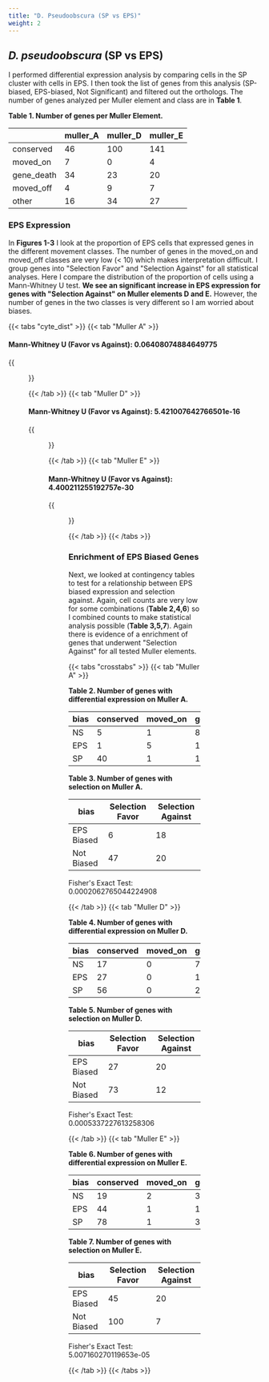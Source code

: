 ```yaml
---
title: "D. Pseudoobscura (SP vs EPS)"
weight: 2
---
```


## *D. pseudoobscura* (SP vs EPS)

I performed differential expression analysis by comparing cells in the SP cluster with cells in EPS.
I then took the list of genes from this analysis (SP-biased, EPS-biased, Not Significant) and filtered out the orthologs.
The number of genes analyzed per Muller element and class are in **Table 1**.

**Table 1. Number of genes per Muller Element.**

|                  |   muller_A |   muller_D |   muller_E |
|------------------|------------|------------|------------|
| conserved        |         46 |        100 |        141 |
| moved_on         |          7 |          0 |          4 |
| gene_death       |         34 |         23 |         20 |
| moved_off        |          4 |          9 |          7 |
| other            |         16 |         34 |         27 |


### EPS Expression

In **Figures 1-3** I look at the proportion of EPS cells that expressed genes in the different movement classes.
The number of genes in the moved_on and moved_off classes are very low (< 10) which makes interpretation difficult.
I group genes into "Selection Favor" and "Selection Against" for all statistical analyses.
Here I compare the distribution of the proportion of cells using a Mann-Whitney U test.
**We see an significant increase in EPS expression for genes with "Selection Against" on Muller elements D and E.**
However, the number of genes in the two classes is very different so I am worried about biases.

{{< tabs "cyte_dist" >}}
{{< tab "Muller A" >}}

#### Mann-Whitney U (Favor vs Against): 0.06408074884649775

{{<figure src="../neox_analysis_boxplot_gonia_vs_eps_dpse_muller_A.svg" width="100%"
caption="<b>Figure 1. Gene movement on/off of Muller element A.</b> ">}}

{{< /tab >}}
{{< tab "Muller D" >}}

#### Mann-Whitney U (Favor vs Against): 5.421007642766501e-16

{{<figure src="../neox_analysis_boxplot_gonia_vs_eps_dpse_muller_D.svg" width="100%"
caption="<b>Figure 2. Gene movement on/off of Muller element D.</b>">}}

{{< /tab >}}
{{< tab "Muller E" >}}

#### Mann-Whitney U (Favor vs Against): 4.400211255192757e-30

{{<figure src="../neox_analysis_boxplot_gonia_vs_eps_dpse_muller_E.svg" width="100%"
caption="<b>Figure 3. Gene movement on/off of Muller element E.</b>">}}

{{< /tab >}}
{{< /tabs >}}

### Enrichment of EPS Biased Genes

Next, we looked at contingency tables to test for a relationship between EPS biased expression and selection against.
Again, cell counts are very low for some combinations (**Table 2,4,6**) so I combined counts to make statistical analysis possible (**Table 3,5,7**).
Again there is evidence of a enrichment of genes that underwent "Selection Against" for all tested Muller elements.

{{< tabs "crosstabs" >}}
{{< tab "Muller A" >}}

**Table 2. Number of genes with differential expression on Muller A.**

| bias   |   conserved |   moved_on |   gene_death |   moved_off |
|--------|-------------|------------|--------------|-------------|
| NS     |           5 |          1 |            8 |           0 |
| EPS    |           1 |          5 |           16 |           2 |
| SP     |          40 |          1 |           10 |           2 |

**Table 3. Number of genes with selection on Muller A.**

| bias       | Selection Favor | Selection Against |
|------------|-----------------|-------------------|
| EPS Biased | 6               | 18                |
| Not Biased | 47              | 20                |

Fisher's Exact Test: 0.0002062765044224908

{{< /tab >}}
{{< tab "Muller D" >}}

**Table 4. Number of genes with differential expression on Muller D.**

| bias | conserved | moved_on | gene_death | moved_off |
|------|-----------|----------|------------|-----------|
| NS   | 17        | 0        | 7          | 3         |
| EPS  | 27        | 0        | 14         | 6         |
| SP   | 56        | 0        | 2          | 0         |

**Table 5. Number of genes with selection on Muller D.**

| bias       | Selection Favor | Selection Against |
|------------|-----------------|-------------------|
| EPS Biased | 27              | 20                |
| Not Biased | 73              | 12                |

Fisher's Exact Test: 0.0005337227613258306

{{< /tab >}}
{{< tab "Muller E" >}}

**Table 6. Number of genes with differential expression on Muller E.**

| bias | conserved | moved_on | gene_death | moved_off |
|------|-----------|----------|------------|-----------|
| NS   | 19        | 2        | 3          | 1         |
| EPS  | 44        | 1        | 14         | 6         |
| SP   | 78        | 1        | 3          | 0         |

**Table 7. Number of genes with selection on Muller E.**

| bias       | Selection Favor | Selection Against |
|------------|-----------------|-------------------|
| EPS Biased | 45              | 20                |
| Not Biased | 100             | 7                 |

Fisher's Exact Test: 5.007160270119653e-05

{{< /tab >}}
{{< /tabs >}}
